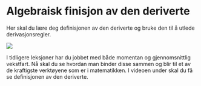 # Algebraisk finisjon av den deriverte


Her skal du lære deg definisjonen av den deriverte og bruke den til å utlede derivasjonsregler.

![](/b)

I tidligere leksjoner har du jobbet med både momentan og gjennomsnittlig vekstfart. Nå skal du se hvordan man binder disse sammen og blir til et av de kraftigste verktøyene som er i matematikken. I videoen under skal du få se definisjonen av den deriverte.

